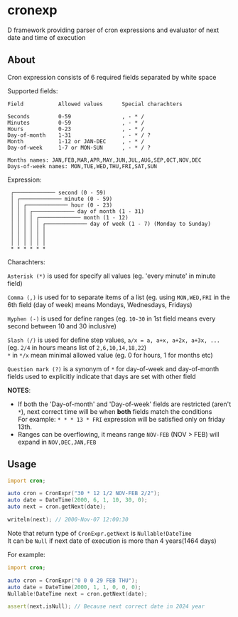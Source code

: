 # cronexp

D framework providing parser of cron expressions and evaluator of
next date and time of execution

## About

Cron expression consists of 6 required fields separated by white space

Supported fields:

```
Field           Allowed values      Special charachters

Seconds         0-59                , - * /
Minutes         0-59                , - * /
Hours           0-23                , - * /
Day-of-month    1-31                , - * / ?
Month           1-12 or JAN-DEC     , - * /
Day-of-week     1-7 or MON-SUN      , - * / ?

Months names: JAN,FEB,MAR,APR,MAY,JUN,JUL,AUG,SEP,OCT,NOV,DEC
Days-of-week names: MON,TUE,WED,THU,FRI,SAT,SUN
```

Expression:

```
 ┌───────────── second (0 - 59)
 │ ┌───────────── minute (0 - 59)
 │ │ ┌───────────── hour (0 - 23)
 │ │ │ ┌───────────── day of month (1 - 31)
 │ │ │ │ ┌───────────── month (1 - 12)
 │ │ │ │ │ ┌───────────── day of week (1 - 7) (Monday to Sunday)
 │ │ │ │ │ │   
 │ │ │ │ │ │
 │ │ │ │ │ │
 * * * * * *
```

Charachters:

`Asterisk (*)` is used for specify all values (eg. 'every minute' in minute field)

`Comma (,)` is used for to separate items of a list (eg. using `MON,WED,FRI` 
in  the 6th field (day of week) means Mondays, Wednesdays, Fridays)

`Hyphen (-)` is used for define ranges (eg. `10-30` in 1st field means every second
between 10 and 30 inclusive)

`Slash (/)` is used for define step values, `a/x = a, a+x, a+2x, a+3x, ...`
(eg. `2/4` in hours means list of `2,6,10,14,18,22`)\
`*` in `*/x` mean minimal allowed value (eg. 0 for hours, 1 for months etc)

`Question mark (?)` is a synonym of `*` for day-of-week and day-of-month fields used
to explicitly indicate that days are set with other field


**NOTES**:
* If both the 'Day-of-month' and 'Day-of-week' fields are
  restricted (aren't `*`), next correct time will be when **both**
  fields match the conditions\
  For example: `* * * 13 * FRI` expression will be satisfied only on friday 13th.
* Ranges can be overflowing, it means range `NOV-FEB` (NOV > FEB)
  will expand in `NOV,DEC,JAN,FEB`

## Usage

```d
import cron;

auto cron = CronExpr("30 * 12 1/2 NOV-FEB 2/2");
auto date = DateTime(2000, 6, 1, 10, 30, 0);
auto next = cron.getNext(date);

writeln(next); // 2000-Nov-07 12:00:30
```

Note that return type of `CronExpr.getNext` is `Nullable!DateTime`\
It can be `Null` if next date of execution is more than 4 years(1464 days)

For example:

```d
import cron;

auto cron = CronExpr("0 0 0 29 FEB THU");
auto date = DateTime(2000, 1, 1, 0, 0, 0);
Nullable!DateTime next = cron.getNext(date);

assert(next.isNull); // Because next correct date in 2024 year
```

